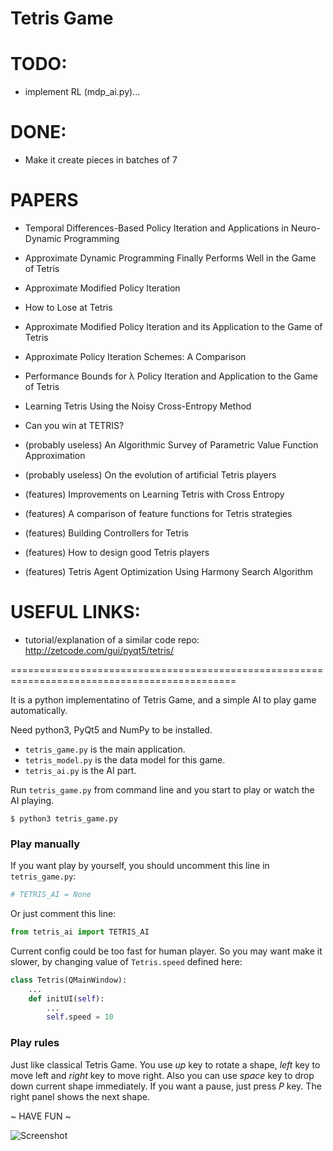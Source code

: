 # Tetris Game

<!-- **You must run `chmod a+x tetris_model.py` in order for the program to restart itself!!!** -->

# TODO:

* implement RL (mdp_ai.py)...

# DONE:

* Make it create pieces in batches of 7

# PAPERS

* Temporal Differences-Based Policy Iteration and Applications in Neuro-Dynamic Programming

* Approximate Dynamic Programming Finally Performs Well in the Game of Tetris

* Approximate Modified Policy Iteration

* How to Lose at Tetris

* Approximate Modified Policy Iteration and its Application to the Game of Tetris

* Approximate Policy Iteration Schemes: A Comparison

* Performance Bounds for λ Policy Iteration and Application to the Game of Tetris

* Learning Tetris Using the Noisy Cross-Entropy Method

* Can you win at TETRIS?

* (probably useless) An Algorithmic Survey of Parametric Value Function Approximation

* (probably useless) On the evolution of artificial Tetris players

* (features) Improvements on Learning Tetris with Cross Entropy

* (features) A comparison of feature functions for Tetris strategies

* (features) Building Controllers for Tetris

* (features) How to design good Tetris players

* (features) Tetris Agent Optimization Using Harmony Search Algorithm

# USEFUL LINKS:

* tutorial/explanation of a similar code repo: http://zetcode.com/gui/pyqt5/tetris/

=============================================================================================

It is a python implementatino of Tetris Game, and a simple AI to play game automatically.

Need python3, PyQt5 and NumPy to be installed.

* `tetris_game.py` is the main application.
* `tetris_model.py` is the data model for this game.
* `tetris_ai.py` is the AI part.

Run `tetris_game.py` from command line and you start to play or watch the AI playing.

```shell
$ python3 tetris_game.py
```

### Play manually

If you want play by yourself, you should uncomment this line in `tetris_game.py`:

```python
# TETRIS_AI = None
```

Or just comment this line:

```python
from tetris_ai import TETRIS_AI
```

Current config could be too fast for human player. So you may want make it slower, by changing value of `Tetris.speed` defined here:

```python
class Tetris(QMainWindow):
    ...
    def initUI(self):
        ...
        self.speed = 10
```

### Play rules

Just like classical Tetris Game. You use *up* key to rotate a shape, *left* key to move left and *right* key to move right. Also you can use *space* key to drop down current shape immediately. If you want a pause, just press *P* key. The right panel shows the next shape.

~ HAVE FUN ~

![Screenshot](doc/pics/screenshot_01.png)
